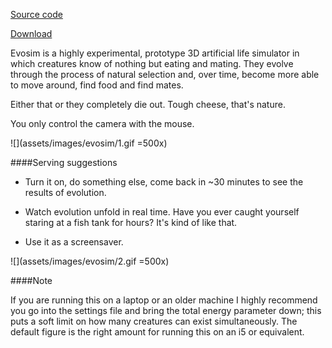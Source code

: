 <!--
Evosim is an experimental model of an artificial genepool. The idea came to me
through a combination of finding similar projects that caught my attention
and reading what others say that they want to see: interactive artificial life.
This project, being a prototype, doesn't have any interactive elements, however
this is an aspect that I would like to explore in the future.
-->

[Source code](https://github.com/clomax/evosim)

[Download](https://rlomax.itch.io/evosim)

Evosim is a highly experimental, prototype 3D artificial life simulator in
which creatures know of nothing but eating and mating. They evolve through the
process of natural selection and, over time, become more able to move around,
find food and find mates.

Either that or they completely die out. Tough cheese, that's nature.

You only control the camera with the mouse.

![](assets/images/evosim/1.gif =500x)

####Serving suggestions

  * Turn it on, do something else, come back in ~30 minutes to see the results
        of evolution.

  * Watch evolution unfold in real time. Have you ever caught yourself staring
        at a fish tank for hours? It's kind of like that.

  * Use it as a screensaver.

![](assets/images/evosim/2.gif =500x)

####Note

If you are running this on a laptop or an older machine I highly recommend you
go into the settings file and bring the total energy parameter down; this puts
a soft limit on how many creatures can exist simultaneously. The default figure
is the right amount for running this on an i5 or equivalent.

<!--
The simulation starts with a number of randomly generated creatures who evolve
through the process of natural selection, thereby becoming more able swimmers
and making it easier for them to find food and find mates.
-->
